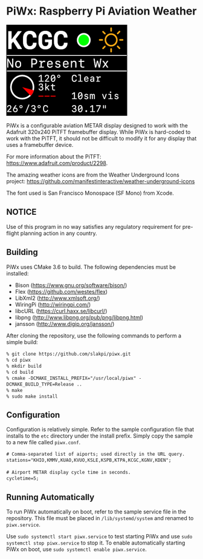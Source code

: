 PiWx: Raspberry Pi Aviation Weather
===================================

![Weather Display](imgs/sample.png)

PiWx is a configurable aviation METAR display designed to work with the Adafruit
320x240 PiTFT framebuffer display. While PiWx is hard-coded to work with the
PiTFT, it should not be difficult to modify it for any display that uses a
framebuffer device.

For more information about the PiTFT: https://www.adafruit.com/product/2298.

The amazing weather icons are from the Weather Underground Icons project:
https://github.com/manifestinteractive/weather-underground-icons

The font used is San Francisco Monospace (SF Mono) from Xcode.

NOTICE
------

Use of this program in no way satisfies any regulatory requirement for pre-
flight planning action in any country.

Building
--------

PiWx uses CMake 3.6 to build. The following dependencies must be installed:

  * Bison (https://www.gnu.org/software/bison/)
  * Flex (https://github.com/westes/flex)
  * LibXml2 (http://www.xmlsoft.org/)
  * WiringPi (http://wiringpi.com/)
  * libcURL (https://curl.haxx.se/libcurl/)
  * libpng (http://www.libpng.org/pub/png/libpng.html)
  * jansson (http://www.digip.org/jansson/)

After cloning the repository, use the following commands to perform a simple
build:

    % git clone https://github.com/slakpi/piwx.git
    % cd piwx
    % mkdir build
    % cd build
    % cmake -DCMAKE_INSTALL_PREFIX="/usr/local/piwx" -DCMAKE_BUILD_TYPE=Release ..
    % make
    % sudo make install

Configuration
-------------

Configuration is relatively simple. Refer to the sample configuration file that
installs to the `etc` directory under the install prefix. Simply copy the sample
to a new file called `piwx.conf`.

    # Comma-separated list of aiports; used directly in the URL query.
    stations="KHIO,KMMV,KUAO,KVUO,KSLE,KSPB,KTPA,KCGC,KGNV,KDEN";

    # Airport METAR display cycle time in seconds.
    cycletime=5;

Running Automatically
---------------------

To run PiWx automatically on boot, refer to the sample service file in the
repository. This file must be placed in `/lib/systemd/system` and renamed to
`piwx.service`.

Use `sudo systemctl start piwx.service` to test starting PiWx and use
`sudo systemctl stop piwx.service` to stop it. To enable automatically starting
PiWx on boot, use `sudo systemctl enable piwx.service`.
